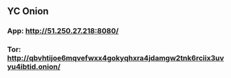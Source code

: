 ## YC Onion

### App: http://51.250.27.218:8080/

### Tor: http://qbvhtijoe6mqvefwxx4gokyqhxra4jdamgw2tnk6rciix3uvyu4ibtid.onion/
